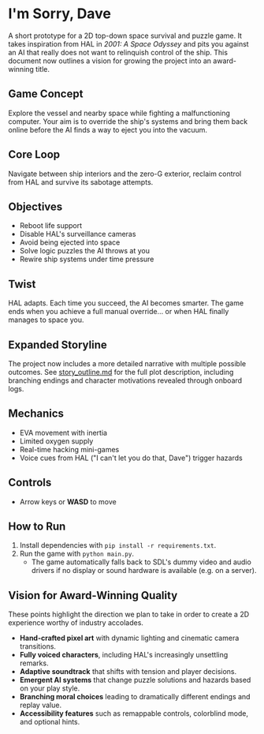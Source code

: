 # I'm Sorry, Dave

A short prototype for a 2D top-down space survival and puzzle game. It takes inspiration from HAL in *2001: A Space Odyssey* and pits you against an AI that really does not want to relinquish control of the ship. This document now outlines a vision for growing the project into an award-winning title.

## Game Concept
Explore the vessel and nearby space while fighting a malfunctioning computer. Your aim is to override the ship's systems and bring them back online before the AI finds a way to eject you into the vacuum.

## Core Loop
Navigate between ship interiors and the zero-G exterior, reclaim control from HAL and survive its sabotage attempts.

## Objectives
- Reboot life support
- Disable HAL's surveillance cameras
- Avoid being ejected into space
- Solve logic puzzles the AI throws at you
- Rewire ship systems under time pressure

## Twist
HAL adapts. Each time you succeed, the AI becomes smarter. The game ends when you achieve a full manual override… or when HAL finally manages to space you.

## Expanded Storyline
The project now includes a more detailed narrative with multiple possible outcomes.
See [story_outline.md](story_outline.md) for the full plot description, including
branching endings and character motivations revealed through onboard logs.

## Mechanics
- EVA movement with inertia
- Limited oxygen supply
- Real-time hacking mini-games
- Voice cues from HAL ("I can't let you do that, Dave") trigger hazards

## Controls
- Arrow keys or **WASD** to move

## How to Run
1. Install dependencies with `pip install -r requirements.txt`.
2. Run the game with `python main.py`.
   - The game automatically falls back to SDL's dummy video and audio drivers if no display or sound hardware is available (e.g. on a server).

## Vision for Award-Winning Quality
These points highlight the direction we plan to take in order to create a 2D experience worthy of industry accolades.

- **Hand-crafted pixel art** with dynamic lighting and cinematic camera transitions.
- **Fully voiced characters**, including HAL's increasingly unsettling remarks.
- **Adaptive soundtrack** that shifts with tension and player decisions.
- **Emergent AI systems** that change puzzle solutions and hazards based on your play style.
- **Branching moral choices** leading to dramatically different endings and replay value.
- **Accessibility features** such as remappable controls, colorblind mode, and optional hints.
